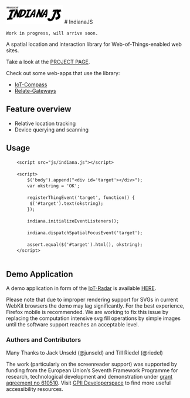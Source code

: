 <img src="indianajs.png" alt="IndianaJS" height="50px">
# IndianaJS

```
Work in progress, will arrive soon.
```

A spatial location and interaction library for Web-of-Things-enabled web sites.

Take a look at the [PROJECT PAGE](http://indianajs.github.io/).

Check out some web-apps that use the library:

 * [IoT-Compass](https://github.com/frostyandy2k/iot-compass)
 * [Relate-Gateways](https://github.com/frostyandy2k/relate-gateways)


## Feature overview

 * Relative location tracking
 * Device querying and scanning

## Usage

```
	<script src="js/indiana.js"></script>
	
    <script>
        $('body').append("<div id='target'></div>");
        var okstring = 'OK';

        registerThingEvent('target', function() {
         $('#target').text(okstring);
        });

        indiana.initializeEventListeners();

        indiana.dispatchSpatialFocusEvent('target');

        assert.equal($('#target').html(), okstring);
    </script>
   
```
## Demo Application

A demo application in form of the [IoT-Radar](https://github.com/frostyandy2k/iot-compass) is available [HERE](http://frostyandy2k.github.io/iot-compass/examples/livinglab.html).

Please note that due to improper rendering support for SVGs in current WebKit browsers the demo may lag significantly. For the best experience, Firefox mobile is recommended.
We are working to fix this issue by replacing the computation intensive svg fill operations by simple images until the software support reaches an acceptable level.

### Authors and Contributors
Many Thanks to Jack Unseld (@junseld) and Till Riedel (@riedel)

The work (particularly on the screenreader support)  was supported by funding from the European Union’s Seventh Framework Programme for research, technological development and demonstration under [grant agreement no 610510](http://www.prosperity4all.eu). Visit [GPII Developerspace](developerspace.gpii.net) to find more useful accessibility resources.
